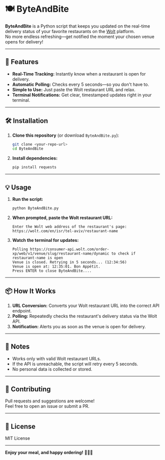 # 🍽️ ByteAndBite

**ByteAndBite** is a Python script that keeps you updated on the real-time delivery status of your favorite restaurants on the [Wolt](https://wolt.com/) platform.  
No more endless refreshing—get notified the moment your chosen venue opens for delivery!

---

## 🚀 Features

- **Real-Time Tracking:** Instantly know when a restaurant is open for delivery.
- **Automatic Polling:** Checks every 5 seconds—so you don't have to.
- **Simple to Use:** Just paste the Wolt restaurant URL and relax.
- **Terminal Notifications:** Get clear, timestamped updates right in your terminal.

---

## 🛠️ Installation

1. **Clone this repository** (or download `ByteAndBite.py`):

   ```bash
   git clone <your-repo-url>
   cd ByteAndBite
   ```

2. **Install dependencies:**

   ```bash
   pip install requests
   ```

---

## 💡 Usage

1. **Run the script:**

   ```bash
   python ByteAndBite.py
   ```

2. **When prompted, paste the Wolt restaurant URL:**

   ```
   Enter the Wolt web address of the restaurant's page:
   https://wolt.com/en/isr/tel-aviv/restaurant-name
   ```

3. **Watch the terminal for updates:**

   ```
   Polling https://consumer-api.wolt.com/order-xp/web/v1/venue/slug/restaurant-name/dynamic to check if restaurant-name is open
   Venue is closed. Retrying in 5 seconds... (12:34:56)
   Venue is open at: 12:35:01. Bon Appétit.
   Press ENTER to close ByteAndBite....
   ```

---

## 📦 How It Works

1. **URL Conversion:** Converts your Wolt restaurant URL into the correct API endpoint.
2. **Polling:** Repeatedly checks the restaurant's delivery status via the Wolt API.
3. **Notification:** Alerts you as soon as the venue is open for delivery.

---

## 📝 Notes

- Works only with valid Wolt restaurant URLs.
- If the API is unreachable, the script will retry every 5 seconds.
- No personal data is collected or stored.

---

## 🤝 Contributing

Pull requests and suggestions are welcome!  
Feel free to open an issue or submit a PR.

---

## 📄 License

MIT License

---

**Enjoy your meal, and happy ordering!** 🍔🍕🍣
